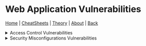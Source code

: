 # Web Application Vulnerabilities
[Home](../index.md) | [CheatSheets](../cheatsheets.md) | [Theory](../theory.md) | [About](../about.md) | [Back](../theory.md)

<details>
<summary>Access Control Vulnerabilities</summary>
<ul><li><a href="./accesscontrol/jwtattacks.html">JWT Attacks</a></li></ul>
</details>

<details>
  <summary>Security Misconfigurations Vulnerabilities</summary>
    <ul><li><a href="./securitymisconfig/unrestrictedfileupload.html">Unrestricted File Upload</a></li></ul>
</details>

